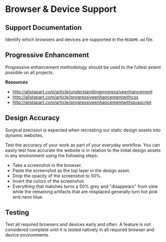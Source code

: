 # Browser &amp; Device Support

## Support Documentation

Identify which browsers and devices are supported in the `README.md` file.

## Progressive Enhancement

Progressive enhancement methodology should be used to the fullest extent possible on all projects.

**Resources**

* <http://alistapart.com/article/understandingprogressiveenhancement>
* <http://alistapart.com/article/progressiveenhancementwithcss>
* <http://alistapart.com/article/progressiveenhancementwithjavascript>

## Design Accuracy

Surgical precision is expected when recreating our static design assets into dynamic websites.

Test the accuracy of your work as part of your everyday workflow. You can easily test how accurate the website is in relation to the initial design assets in any environment using the following steps:

* Take a screenshot in the browser.
* Paste the screenshot as the top layer in the design asset.
* Drop the opacity of the screenshot to 50%.
* Invert the colors of the screenshot.
* Everything that matches turns a 50% grey and "disappears" from view while the remaining artifacts that are misplaced generally turn hot pink and neon blue.

## Testing

Test all required browsers and devices early and often. A feature is not considered complete until it is tested natively in all required browser and device environments.